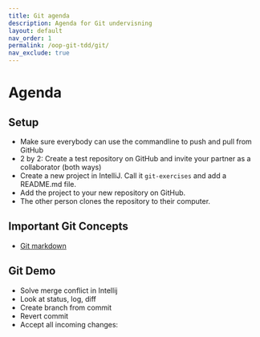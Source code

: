 ```yaml
---
title: Git agenda
description: Agenda for Git undervisning
layout: default
nav_order: 1
permalink: /oop-git-tdd/git/
nav_exclude: true
---
```

# Agenda

## Setup

- Make sure everybody can use the commandline to push and pull from GitHub
- 2 by 2: Create a test repository on GitHub and invite your partner as a collaborator (both ways)
- Create a new project in IntelliJ. Call it `git-exercises` and add a README.md file.
- Add the project to your new repository on GitHub.
- The other person clones the repository to their computer.

## Important Git Concepts

- [Git markdown](git.md#important-git-concepts)

## Git Demo

- Solve merge conflict in Intellij  
- Look at status, log, diff
- Create branch from commit
- Revert commit
- Accept all incoming changes:
